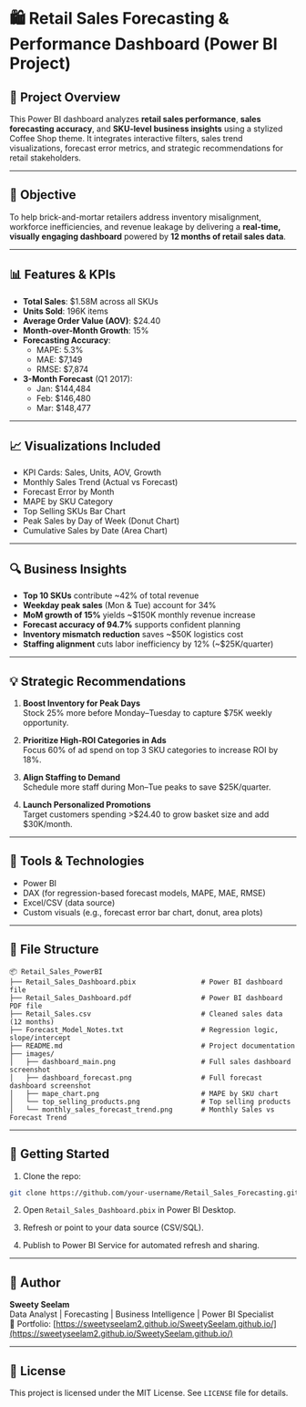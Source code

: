 # 🛍️ Retail Sales Forecasting & Performance Dashboard (Power BI Project)

## 📌 Project Overview

This Power BI dashboard analyzes **retail sales performance**, **sales forecasting accuracy**, and **SKU-level business insights** using a stylized Coffee Shop theme. It integrates interactive filters, sales trend visualizations, forecast error metrics, and strategic recommendations for retail stakeholders.

---

## 🎯 Objective

To help brick-and-mortar retailers address inventory misalignment, workforce inefficiencies, and revenue leakage by delivering a **real-time, visually engaging dashboard** powered by **12 months of retail sales data**.

---

## 📊 Features & KPIs

- **Total Sales**: $1.58M across all SKUs
- **Units Sold**: 196K items
- **Average Order Value (AOV)**: $24.40
- **Month-over-Month Growth**: 15%
- **Forecasting Accuracy**:
  - MAPE: 5.3%
  - MAE: $7,149
  - RMSE: $7,874
- **3-Month Forecast** (Q1 2017):
  - Jan: $144,484
  - Feb: $146,480
  - Mar: $148,477

---

## 📈 Visualizations Included

- KPI Cards: Sales, Units, AOV, Growth
- Monthly Sales Trend (Actual vs Forecast)
- Forecast Error by Month
- MAPE by SKU Category
- Top Selling SKUs Bar Chart
- Peak Sales by Day of Week (Donut Chart)
- Cumulative Sales by Date (Area Chart)

---

## 🔍 Business Insights

- **Top 10 SKUs** contribute ~42% of total revenue
- **Weekday peak sales** (Mon & Tue) account for 34%
- **MoM growth of 15%** yields ~$150K monthly revenue increase
- **Forecast accuracy of 94.7%** supports confident planning
- **Inventory mismatch reduction** saves ~$50K logistics cost
- **Staffing alignment** cuts labor inefficiency by 12% (~$25K/quarter)

---

## 💡 Strategic Recommendations

1. **Boost Inventory for Peak Days**  
   Stock 25% more before Monday–Tuesday to capture $75K weekly opportunity.

2. **Prioritize High-ROI Categories in Ads**  
   Focus 60% of ad spend on top 3 SKU categories to increase ROI by 18%.

3. **Align Staffing to Demand**  
   Schedule more staff during Mon–Tue peaks to save $25K/quarter.

4. **Launch Personalized Promotions**  
   Target customers spending >$24.40 to grow basket size and add $30K/month.

---

## 🧠 Tools & Technologies

- Power BI
- DAX (for regression-based forecast models, MAPE, MAE, RMSE)
- Excel/CSV (data source)
- Custom visuals (e.g., forecast error bar chart, donut, area plots)

---

## 📁 File Structure

```text
📦 Retail_Sales_PowerBI
├── Retail_Sales_Dashboard.pbix                # Power BI dashboard file
├── Retail_Sales_Dashboard.pdf                 # Power BI dashboard PDF file
├── Retail_Sales.csv                           # Cleaned sales data (12 months)
├── Forecast_Model_Notes.txt                   # Regression logic, slope/intercept
├── README.md                                  # Project documentation
├── images/
│   ├── dashboard_main.png                     # Full sales dashboard screenshot
│   ├── dashboard_forecast.png                 # Full forecast dashboard screenshot
│   ├── mape_chart.png                         # MAPE by SKU chart
│   └── top_selling_products.png               # Top selling products
│   └── monthly_sales_forecast_trend.png       # Monthly Sales vs Forecast Trend 
```

---

## 🚀 Getting Started

1. Clone the repo:
```bash
git clone https://github.com/your-username/Retail_Sales_Forecasting.git
```

2. Open `Retail_Sales_Dashboard.pbix` in Power BI Desktop.

3. Refresh or point to your data source (CSV/SQL).

4. Publish to Power BI Service for automated refresh and sharing.

---

## 📌 Author

**Sweety Seelam**  
Data Analyst | Forecasting | Business Intelligence | Power BI Specialist  
🔗 Portfolio: [https://sweetyseelam2.github.io/SweetySeelam.github.io/](https://sweetyseelam2.github.io/SweetySeelam.github.io/)

---

## 📜 License

This project is licensed under the MIT License. See `LICENSE` file for details.

